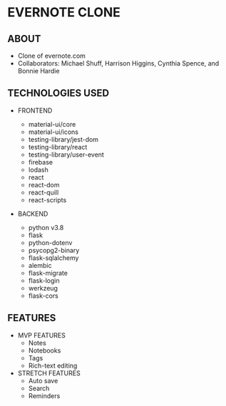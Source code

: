 # EVERNOTE CLONE

## ABOUT

- Clone of evernote.com
- Collaborators: Michael Shuff, Harrison Higgins, Cynthia Spence, and Bonnie Hardie


## TECHNOLOGIES USED

- FRONTEND
  - material-ui/core
  - material-ui/icons
  - testing-library/jest-dom
  - testing-library/react
  - testing-library/user-event
  - firebase
  - lodash
  - react
  - react-dom
  - react-quill
  - react-scripts

- BACKEND
  - python v3.8
  - flask
  - python-dotenv
  - psycopg2-binary
  - flask-sqlalchemy
  - alembic
  - flask-migrate
  - flask-login
  - werkzeug
  - flask-cors

## FEATURES
- MVP FEATURES
    - Notes
    - Notebooks
    - Tags
    - Rich-text editing
- STRETCH FEATURES
    - Auto save
    - Search
    - Reminders
